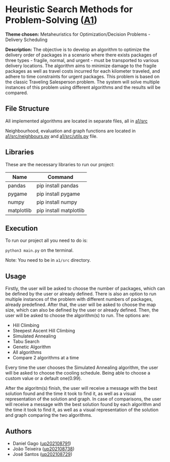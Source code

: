 # Heuristic Search Methods for Problem-Solving ([A1](a1))

**Theme chosen:** Metaheuristics for Optimization/Decision Problems - Delivery Scheduling

**Description:** The objective is to develop an algorithm to optimize the delivery order of packages in a scenario where there exists packages of three types - fragile, normal, and urgent - must be transported to various delivery locations. The algorithm aims to minimize damage to the fragile packages as well as travel costs incurred for each kilometer traveled, and adhere to time constraints for urgent packages. This problem is based on the classic Traveling Salesperson problem. The system will solve multiple instances of this problem using different algorithms and the results will be compared.

## File Structure

All implemented algorithms are located in separate files, all in [a1/src](a1/src)

Neighbourhood, evaluation and graph functions are located in [a1/src/neighbours.py](a1/src/neighbours.py) and [a1/src/utils.py](a1/src/utils.py) file.

## Libraries

These are the necessary libraries to run our project:

| Name               | Command               |
|--------------------|-----------------------|
|   pandas           | pip install pandas    |    
|   pygame           | pip install pygame    |
|   numpy            | pip install numpy     |
|   matplotlib       | pip install matplotlib|


## Execution

To run our project all you need to do is:

``` python3 main.py ``` on the terminal. 

Note: You need to be in ```a1/src``` directory. 

## Usage

Firstly, the user will be asked to choose the number of packages, which can be defined by the user or already defined. There is also an option to run multiple instances of the problem with different numbers of packages, already predefined. After that, the user will be asked to choose the map size, which can also be defined by the user or already defined.
Then, the user will be asked to choose the algorithm(s) to run. The options are:

 - Hill Climbing
 - Steepest Ascent Hill Climbing
 - Simulated Annealing
 - Tabu Search
 - Genetic Algorithm
 - All algorithms
 - Compare 2 algorithms at a time


Every time the user chooses the Simulated Annealing algorithm, the user will be asked to choose the cooling schedule. Being able to choose a custom value or a default one(0.99).

After the algoritm(s) finish, the user will receive a message with the best solution found and the time it took to find it, as well as a visual representation of the solution and graph. In case of comparisons, the user will receive a message with the best solution found by each algorithm and the time it took to find it, as well as a visual representation of the solution and graph comparing the two algorithms.

## Authors

- Daniel Gago ([up202108791](up202108791@up.pt))
- João Teixeira ([up202108738](up202108738@up.pt))
- José Santos ([up202108729](up202108729@up.pt))
